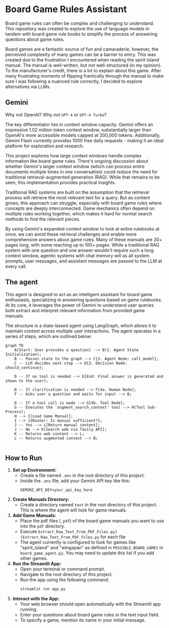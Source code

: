 # Board Game Rules Assistant
Board game rules can often be complex and challenging to understand. 
This repository was created to explore the use of language models in tandem with board game rule books to 
simplify the process of answering questions about game rules.

Board games are a fantastic source of fun and camaraderie, however, the perceived complexity of many games can be
a barrier to entry. This was created due to the frustration I encountered when reading the spirit island manual. The
manual is well-written, but not well-structured (in my opinion).  To the manufacturer's credit, there is a lot to 
explain about this game.  After many frustrating moments of flipping frantically through the manual to make sure I was
 following a nuanced rule correctly, I decided to explore alternatives via LLMs.

## Gemini

Why not OpenAI? Why not `GPT-4` or `GPT-4 Turbo`?

The key differentiator lies in context window capacity. Gemini offers an impressive 1.02 million token context window,
substantially larger than OpenAI's more accessible models capped at 200,000 tokens. Additionally, Gemini Flash currently
provides 1000 free daily requests - making it an ideal platform for exploration and research.

This project explores how large context windows handle complex information like board game rules. There's ongoing
discussion about whether Gemini's larger context window (which can process entire documents multiple times in one
conversation) could reduce the need for traditional retrieval-augmented generation (RAG). While that remains to be seen,
this implementation provides practical insights.

Traditional RAG systems are built on the assumption that the retrieval process will retrieve the most relevant text for a query.
But as content grows, this approach can struggle, especially with board game rules where concepts are deeply interconnected. 
Game mechanics often depend on multiple rules working together, which makes it hard for normal search methods to find 
the relevant pieces.

By using Gemini's expanded context window to look at entire rulebooks at once, we can avoid these retrieval challenges
and enable more comprehensive answers about game rules.  Many of these manuals are 20+ pages long, with some reaching
up to 100+ pages.  While a traditional RAG system with one question and one answer wouldn't require such a long
context window, agentic systems with chat memory will as all system prompts, user messages, and assistant messages
are passed to the LLM at every call.

## The agent
This agent is designed to act as an intelligent assistant for board game enthusiasts, 
specializing in answering questions based on game rulebooks. At its core, it leverages the power of Gemini to understand 
user queries both extract and interpret relevant information from provided game manuals. 

The structure is a state-based agent using LangGraph, which allows it to maintain context across multiple user interactions.
The agent operates in a series of steps, which are outlined below:

```mermaid
graph TD
    A[Start: User provides a question] --> B(1. Agent State Initialization);
    B -- Passes state to the graph --> C{2. Agent Node: call_model};
    C -- LLM decides next step --> D{3. Decision Node: should_continue};

    D -- If no tool is needed --> E[End: Final answer is generated and shown to the user];

    D -- If clarification is needed --> F[4a. Human Node];
    F -- Asks user a question and waits for input --> B;

    D -- If a tool call is made --> G[4b. Tool Node];
    G -- Executes the 'augment_search_context' tool --> H(Tool Sub-Process);
    H --> I[Load Game Manual];
    I --> J{Router: Is manual sufficient?};
    J -- Yes --> L[Return manual content];
    J -- No --> K[Search web via Tavily API];
    K -- Returns web content --> L;
    L -- Returns augmented context --> B;


```
## How to Run
1.  **Set up Environment:**
    *   Create a file named `.env` in the root directory of this project.
    *   Inside the `.env` file, add your Gemini API key like this:
        ```
        GEMINI_API_KEY=your_api_key_here
        ```
2.  **Create Manuals Directory:**
    *   Create a directory named `text` in the root directory of this project. This is where the agent will look for game manuals.
3.  **Add Game Manuals:**
    *   Place the pdf files (`.pdf`) of the board game manuals you want to use into the `pdf` directory.
    *   Execute `Extract_Raw_Text_From_PDF_Files.py](Extract_Raw_Text_From_PDF_Files.py` for each file
    *   The agent currently is configured to look for games like "spirit_island" and "wingspan" as defined in `POSSIBLE_BOARD_GAMES` in `board_game_agent.py`. You may need to update this list if you add other games.
4.  **Run the Streamlit App:**
    *   Open your terminal or command prompt.
    *   Navigate to the root directory of this project.
    *   Run the app using the following command:
        ```bash
        streamlit run app.py
        ```
5.  **Interact with the App:**
    *   Your web browser should open automatically with the Streamlit app running.
    *   Enter your questions about board game rules in the text input field.
    *   To specify a game, mention its name in your initial message.
